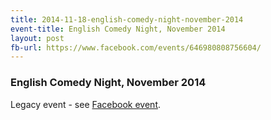 ```yaml
---
title: 2014-11-18-english-comedy-night-november-2014
event-title: English Comedy Night, November 2014
layout: post
fb-url: https://www.facebook.com/events/646980808756604/
---
```

<h3>English Comedy Night, November 2014</h3>
Legacy event - see <a href="https://www.facebook.com/events/646980808756604/">Facebook event</a>.